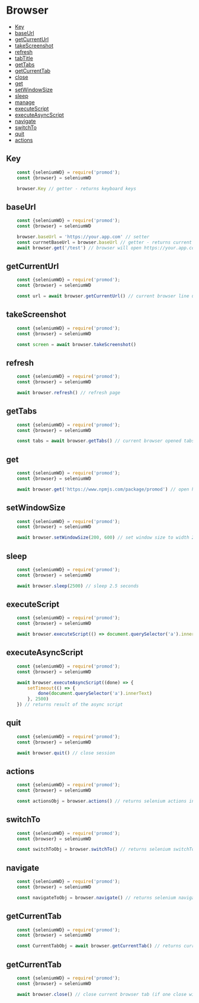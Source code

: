 # Browser

- [Key](#key)
- [baseUrl](#baseUrl)
- [getCurrentUrl](#getcurrenturl)
- [takeScreenshot](#takescreenshot)
- [refresh](#refresh)
- [tabTitle](#tabtitle)
- [getTabs](#gettabs)
- [getCurrentTab](#getcurrenttab)
- [close](#close)
- [get](#get)
- [setWindowSize](#setwindowsize)
- [sleep](#sleep)
- [manage](#manage)
- [executeScript](#executescript)
- [executeAsyncScript](#executeasyncscript)
- [navigate](#navigate)
- [switchTo](#switchto)
- [quit](#quit)
- [actions](#actions)

## Key
```js
	const {seleniumWD} = require('promod');
	const {browser} = seleniumWD

	browser.Key // getter - returns keyboard keys
```

## baseUrl
```js
	const {seleniumWD} = require('promod');
	const {browser} = seleniumWD

	browser.baseUrl = 'https://your.app.com' // setter
	const currnetBaseUrl = browser.baseUrl // getter - returns current base url
	await browser.get('/test') // browser will open https://your.app.com/test
```

## getCurrentUrl
```js
	const {seleniumWD} = require('promod');
	const {browser} = seleniumWD

	const url = await browser.getCurrentUrl() // current browser line url
```

## takeScreenshot
```js
	const {seleniumWD} = require('promod');
	const {browser} = seleniumWD

	const screen = await browser.takeScreenshot()
```

## refresh
```js
	const {seleniumWD} = require('promod');
	const {browser} = seleniumWD

	await browser.refresh() // refresh page
```

## getTabs
```js
	const {seleniumWD} = require('promod');
	const {browser} = seleniumWD

	const tabs = await browser.getTabs() // current browser opened tabs
```

## get
```js
	const {seleniumWD} = require('promod');
	const {browser} = seleniumWD

	await browser.get('https://www.npmjs.com/package/promod') // open https://www.npmjs.com/package/promod
```

## setWindowSize
```js
	const {seleniumWD} = require('promod');
	const {browser} = seleniumWD

	await browser.setWindowSize(200, 600) // set window size to width 200, height 600
```

## sleep
```js
	const {seleniumWD} = require('promod');
	const {browser} = seleniumWD

	await browser.sleep(2500) // sleep 2.5 seconds
```

## executeScript
```js
	const {seleniumWD} = require('promod');
	const {browser} = seleniumWD

	await browser.executeScript(() => document.querySelector('a').innerText) // returns result of the script
```

## executeAsyncScript
```js
	const {seleniumWD} = require('promod');
	const {browser} = seleniumWD

	await browser.executeAsyncScript((done) => {
		setTimeout(() => {
			done(document.querySelector('a').innerText)
		}, 2500)
	}) // returns result of the async script
```

## quit
```js
	const {seleniumWD} = require('promod');
	const {browser} = seleniumWD

	await browser.quit() // close session
```

## actions
```js
	const {seleniumWD} = require('promod');
	const {browser} = seleniumWD

	const actionsObj = browser.actions() // returns selenium actions interface
```

## switchTo
```js
	const {seleniumWD} = require('promod');
	const {browser} = seleniumWD

	const switchToObj = browser.switchTo() // returns selenium switchTo interface
```

## navigate
```js
	const {seleniumWD} = require('promod');
	const {browser} = seleniumWD

	const navigateToObj = browser.navigate() // returns selenium navigate interface
```

## getCurrentTab
```js
	const {seleniumWD} = require('promod');
	const {browser} = seleniumWD

	const CurrentTabObj = await browser.getCurrentTab() // returns current browser tab item
```

## getCurrentTab
```js
	const {seleniumWD} = require('promod');
	const {browser} = seleniumWD

	await browser.close() // close current browser tab (if one close window)
```